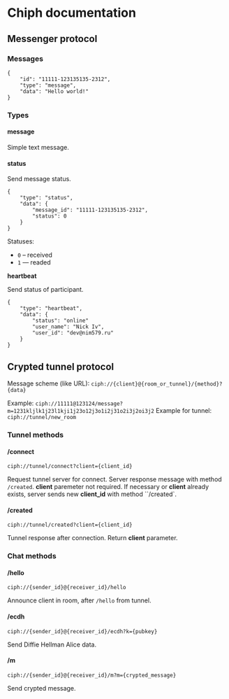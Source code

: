 # Chiph documentation

## Messenger protocol

### Messages

```
{
    "id": "11111-123135135-2312",
    "type": "message",
    "data": "Hello world!"
}
```

### Types

#### message

Simple text message.

#### status

Send message status.

```
{
    "type": "status",
    "data": {
        "message_id": "11111-123135135-2312",
        "status": 0
    }
}
```

Statuses:
- `0` – received
- `1` — readed

**heartbeat**

Send status of participant.

```
{
    "type": "heartbeat",
    "data": {
        "status": "online"
        "user_name": "Nick Iv",
        "user_id": "dev@nim579.ru"
    }
}
```

## Crypted tunnel protocol

Message scheme (like URL): `ciph://{client}@{room_or_tunnel}/{method}?{data}`

Example: `ciph://11111@123124/message?m=1231kljlk1j23l1kji1j23o12j3o1i2j31o2i3j2oi3j2`
Example for tunnel: `ciph://tunnel/new_room`

### Tunnel methods

#### /connect

`ciph://tunnel/connect?client={client_id}`

Request tunnel server for connect. Server response message with method `/created`.
**client** paremeter not required. If necessary or **client** already exists, server sends new **client_id** with method ``/created`.

#### /created

`ciph://tunnel/created?client={client_id}`

Tunnel response after connection. Return **client** parameter.

### Chat methods

#### /hello

`ciph://{sender_id}@{receiver_id}/hello`

Announce client in room, after `/hello` from tunnel.

#### /ecdh

`ciph://{sender_id}@{receiver_id}/ecdh?k={pubkey}`

Send Diffie Hellman Alice data.

#### /m

`ciph://{sender_id}@{receiver_id}/m?m={crypted_message}`

Send crypted message.
